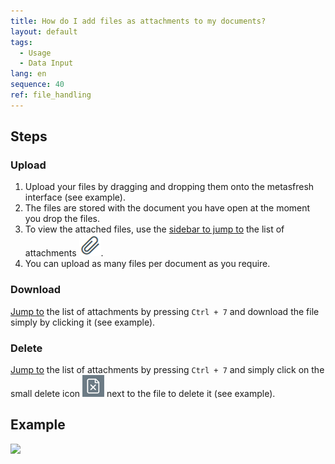 ```yaml
---
title: How do I add files as attachments to my documents?
layout: default
tags:
  - Usage
  - Data Input
lang: en
sequence: 40
ref: file_handling
---
```


## Steps

### Upload
1. Upload your files by dragging and dropping them onto the metasfresh interface (see example).
1. The files are stored with the document you have open at the moment you drop the files.
1. To view the attached files, use the [sidebar to jump to](JumptoviaSidebar) the list of attachments ![](assets/Attachment_clip.png).
1. You can upload as many files per document as you require.

### Download
[Jump to](JumptoviaSidebar) the list of attachments by pressing `Ctrl + 7` and download the file simply by clicking it (see example).

### Delete
[Jump to](JumptoviaSidebar) the list of attachments by pressing `Ctrl + 7` and simply click on the small delete icon ![](assets/delete_icon.png) next to the file to delete it (see example).

## Example

![](assets/File_handling_walkthrough.gif)

